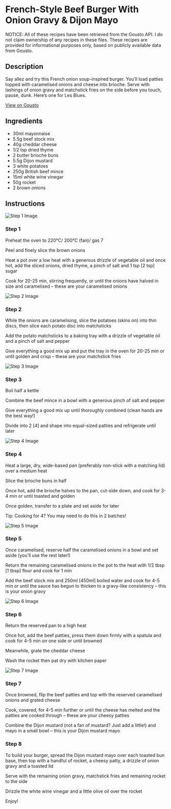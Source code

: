 # French-Style Beef Burger With Onion Gravy & Dijon Mayo

NOTICE: All of these recipes have been retrieved from the Gousto API. I do not claim ownership of any recipes in these files. These recipes are provided for informational purposes only, based on publicly available data from Gousto.

## Description

Say allez and try this French onion soup-inspired burger. You’ll load patties topped with caramelised onions and cheese into brioche. Serve with lashings of onion gravy and matchstick fries on the side before you touch, pause, dunk. Here’s one for Les Blues.

[View on Gousto](https://www.gousto.co.uk/recipes/cookbook/french-onion-beef-burger-with-onion-gravy-dijon-mayo)

## Ingredients

- 30ml mayonnaise
- 5.5g beef stock mix
- 40g cheddar cheese
- 1/2 tsp dried thyme
- 2 butter brioche buns
- 5.5g Dijon mustard
- 3 white potatoes
- 250g British beef mince
- 15ml white wine vinegar
- 50g rocket
- 2 brown onions

## Instructions

![Step 1 Image](https://production-media.gousto.co.uk/cms/recipe-step-image/step-1-1675767889145-x200.jpg)

### Step 1

Preheat the oven to 220°C/ 200°C (fan)/ gas 7

Peel and finely slice the brown onions

Heat a pot over a low heat with a generous drizzle of vegetable oil and once hot, add the sliced onions, dried thyme, a pinch of salt and 1 tsp <span class="text-danger">[2 tsp]</span> sugar

Cook for 20-25 min, stirring frequently, or until the onions have halved in size and caramelised – these are your caramelised onions

![Step 2 Image](https://production-media.gousto.co.uk/cms/recipe-step-image/step-2-1675767893803-x200.jpg)

### Step 2

While the onions are caramelising, slice the potatoes (skins on) into thin discs, then slice each potato disc into matchsticks

Add the potato matchsticks to a baking tray with a drizzle of vegetable oil and a pinch of salt and pepper

Give everything a good mix up and put the tray in the oven for 20-25 min or until golden and crisp – these are your matchstick fries

![Step 3 Image](https://production-media.gousto.co.uk/cms/recipe-step-image/step-3-1675767974386-x200.jpg)

### Step 3

Boil half a kettle

Combine the beef mince in a bowl with a generous pinch of salt and pepper

Give everything a good mix up until thoroughly combined (clean hands are the best way!)

Divide into 2<span class="text-danger"> [4]</span> and shape into equal-sized patties and refrigerate until later

![Step 4 Image](https://production-media.gousto.co.uk/cms/recipe-step-image/step-4-1675767979548-x200.jpg)

### Step 4

Heat a large, dry, wide-based pan (preferably non-stick with a matching lid) over a medium heat

Slice the brioche buns in half

Once hot, add the brioche halves to the pan, cut-side down, and cook for 3-4 min or until toasted and golden

Once golden, transfer to a plate and set aside for later

Tip: Cooking for 4? You may need to do this in 2 batches!

![Step 5 Image](https://production-media.gousto.co.uk/cms/recipe-step-image/step-5-1675767996114-x200.jpg)

### Step 5

Once caramelised, reserve half the caramelised onions in a bowl and set aside (you'll use the rest later!)

Return the remaining caramelised onions in the pot to the heat with 1/2 tbsp <span class="text-danger">[1 tbsp] </span>flour and cook for 1 min

Add the beef stock mix and 250ml <span class="text-danger">[450ml]</span> boiled water and cook for 4-5 min or until the sauce has begun to thicken to a gravy-like consistency – this is your onion gravy

![Step 6 Image](https://production-media.gousto.co.uk/cms/recipe-step-image/step-6-1675768001027-x200.jpg)

### Step 6

Return the reserved pan to a high heat

Once hot, add the beef patties, press them down firmly with a spatula and cook for 4-5 min on one side or until browned

Meanwhile, grate the cheddar cheese

Wash the rocket then pat dry with kitchen paper

![Step 7 Image](https://production-media.gousto.co.uk/cms/recipe-step-image/step-7-1675768006777-x200.jpg)

### Step 7

Once browned, flip the beef patties and top with the reserved caramelised onions and grated cheese

Cook, covered, for 4-5 min further or until the cheese has melted and the patties are cooked through – these are your cheesy patties

Combine the Dijon mustard (not a fan of mustard? Just add a little!) and mayo in a small bowl – this is your Dijon mustard mayo

### Step 8

To build your burger, spread the Dijon mustard mayo over each toasted bun base,  then top with a handful of rocket, a cheesy patty, a drizzle of onion gravy and a toasted lid

Serve with the remaining onion gravy, matchstick fries and remaining rocket to the side

Drizzle the white wine vinegar and a little olive oil over the rocket

Enjoy!

